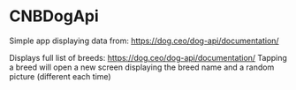 # CNBDogApi

Simple app displaying data from: https://dog.ceo/dog-api/documentation/

Displays full list of breeds: https://dog.ceo/dog-api/documentation/
Tapping a breed will open a new screen displaying the breed name and a random picture (different each time)
